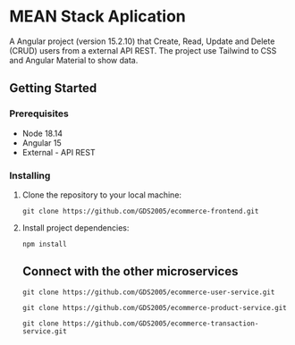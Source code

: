 <h1>MEAN Stack Aplication</h1>

<p>A Angular project (version 15.2.10) that Create, Read, Update and Delete (CRUD) users from a external API REST. The project use Tailwind to CSS and Angular Material to show data.</p>

<h2>Getting Started</h2>

<h3>Prerequisites</h3>
<ul>
    <li>Node 18.14</li>
    <li>Angular 15</li>
    <li>External - API REST</li>
</ul>

<h3>Installing</h3>
<ol>
<li>Clone the repository to your local machine:</li>
<pre><code>git clone https://github.com/GDS2005/ecommerce-frontend.git</code></pre>

<li>Install project dependencies:</li>
<pre><code>npm install</code></pre>

<h2>Connect with the other microservices</h2>
<pre><code>git clone https://github.com/GDS2005/ecommerce-user-service.git</code></pre>
<pre><code>git clone https://github.com/GDS2005/ecommerce-product-service.git</code></pre>
<pre><code>git clone https://github.com/GDS2005/ecommerce-transaction-service.git</code></pre>
